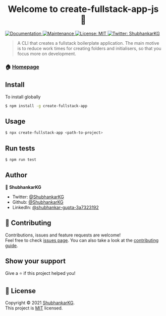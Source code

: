 <h1 align="center">Welcome to create-fullstack-app-js 👋</h1>
<p>
  <!-- <a href="https://www.npmjs.com/package/create-fullstack-app-js" target="_blank">
    <img alt="Version" src="https://img.shields.io/npm/v/create-fullstack-app-js.svg">
  </a> -->
  <a href="https://github.com/ShubhankarKG/create-fullstack-app-js#readme" target="_blank">
    <img alt="Documentation" src="https://img.shields.io/badge/documentation-yes-brightgreen.svg" />
  </a>
  <a href="https://github.com/ShubhankarKG/create-fullstack-app-js/graphs/commit-activity" target="_blank">
    <img alt="Maintenance" src="https://img.shields.io/badge/Maintained%3F-yes-green.svg" />
  </a>
  <a href="https://github.com/ShubhankarKG/create-fullstack-app-js/blob/master/LICENSE" target="_blank">
    <img alt="License: MIT" src="https://img.shields.io/github/license/ShubhankarKG/create-fullstack-app-js" />
  </a>
  <a href="https://twitter.com/ShubhankarKG" target="_blank">
    <img alt="Twitter: ShubhankarKG" src="https://img.shields.io/twitter/follow/ShubhankarKG.svg?style=social" />
  </a>
</p>

> A CLI that creates a fullstack boilerplate application. The main motive is to reduce work times for creating folders and initialisers, so that you focus more on development.

### 🏠 [Homepage](https://github.com/ShubhankarKG/create-fullstack-app-js#readme)

## Install

To install globally

```sh
$ npm install -g create-fullstack-app
```

## Usage

```sh
$ npx create-fullstack-app <path-to-project>
```

## Run tests

```sh
$ npm run test
```

## Author

👤 **ShubhankarKG**

- Twitter: [@ShubhankarKG](https://twitter.com/ShubhankarKG)
- Github: [@ShubhankarKG](https://github.com/ShubhankarKG)
- LinkedIn: [@shubhankar-gupta-3a7323192](https://linkedin.com/in/shubhankar-gupta-3a7323192)

## 🤝 Contributing

Contributions, issues and feature requests are welcome!<br />Feel free to check [issues page](https://github.com/ShubhankarKG/create-fullstack-app-js/issues). You can also take a look at the [contributing guide](https://github.com/ShubhankarKG/create-fullstack-app-js/blob/master/CONTRIBUTING.md).

## Show your support

Give a ⭐️ if this project helped you!

## 📝 License

Copyright © 2021 [ShubhankarKG](https://github.com/ShubhankarKG).<br />
This project is [MIT](https://github.com/ShubhankarKG/create-fullstack-app-js/blob/master/LICENSE) licensed.

